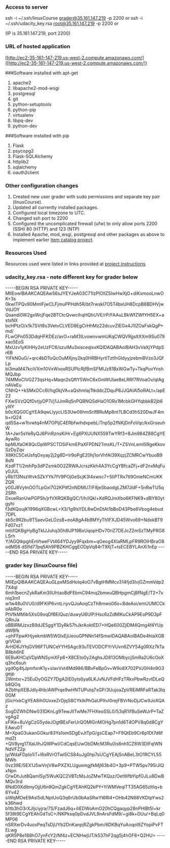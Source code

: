 
### Access to server

ssh -i ~/.ssh/linuxCourse grader@35.161.147.219 -p 2200 or
ssh -i ~/.ssh/udacity_key.rsa root@35.161.147.219 -p 2200 or


(IP is 35.161.147.219, port 2200)

### URL of hosted application

[http://ec2-35-161-147-219.us-west-2.compute.amazonaws.com/]([http://ec2-35-161-147-219.us-west-2.compute.amazonaws.com/])


###Software installed with apt-get

1.  apache2
2.  libapache2-mod-wsgi
3.  postgresql
4.  git
5.  python-setuptools
6.  python-pip
7.  virtualenv
8.  libpq-dev
9.  python-dev

###Software installed with pip

1.  Flask
2.  psycopg2
3.  Flask-SQLAlchemy
4.  httplib2
5.  sqlalchemy
6.  oauth2client

### Other configuration changes

1.  Created new user grader with sudo permissions and separate key pair (linuxCourse).
2.  Updated all currently installed packages.
3.  Configured local timezone to UTC.
4.  Changed ssh port to 2200
5.  Configured the uncomplicated firewall (ufw) to only allow ports 2200 (SSH) 80 (HTTP) and 123 (NTP)
6.  Installed Apache, mod_wsgi, postgresql and other packages as above to implement earlier [item catalog project](https://github.com/acct252000/udacity_item_catalog).

### Resources Used

Resources used were listed in links provided at [project instructions](https://docs.google.com/document/d/1J0gpbuSlcFa2IQScrTIqI6o3dice-9T7v8EDNjJDfUI/pub?embedded=true).

### udacity_key.rsa - note different key for grader below

-----BEGIN RSA PRIVATE KEY-----
MIIEowIBAAKCAQEAw56sJYEYJeA03C71IzPlOllZSIwHwXjO+diKxmooLnwOK+3s
0kwITPQv90MmIFjwCLFjmuPPHdh5R/bt7rwskI7O5T4bxUH6DcpB6BDHVjwVdJOY
Qsandi0W2gxWcjFqe2BTCtcQvwcihqHQhUVE/rP/FAAuLBkWfZWfYH5EX+astsNX
bcHPtzO/x1k7SVt8s3VetvCLVED8EgCrHhMz22dcuvZIEGx4J1IZOaFskQgP+md/
FLwOPn053DdqHFKDEz/avO+raM3ILvownvwmUKqCWQVRgsltXXm9Su079xao5EoS
MxUzv1yKIHHy2eUzFC6/szulMu3xisceqlxxKQIDAQABAoIBAH3vVaXjYPdpSr6B
YIFkNGuG/+qrc4bDToQcOuMXjny2kq0HRBHyrtlTztlhGldyyjzebmBVzo3JQfLp
bi3maM47kciVXm10VxWvoxRSUPIcRjfBmSFMIJz81BxWGwTy+TkqPuvYnshMQJbp
74MMoClVGZ73qsHq+Maqn2sQftY5WnC6xGmWUlae8eLRRf7RVoaOv/qIAgnAVeEu
CNhQ++kSMxOCc6I/hg0kjVA+aQshmlajTtkddcZDquP6JJQAIAl5oRALt+/apE22
FXwSVzQQfDvtjyDP7i/j1JJmRq5nPQBNQSdHaO1ORx1McbkGHYqbbkB2jb6yIIlY
b0cXQG0CgYEA9qwLIyycLIS3Uw06hmSrlfBRuMp8nt7LBCd3h520DwJF4mb+rQ24
qd5Sa+w1tvwtq4nM7OPIjC4ERbfwihdxpebLiTnp5p2fNKjDnFoVqc/kxGrseuhW
1A+Jwr5sYeRyQJ6PinRznsKiHr+Eg6PXUUNX559TwYRf3+8Jm984Z88CgYEAywRo
bpMUfaOK8QcDpWPSCTDSiFkmEPaXFPDN2TmsKL/T+ZSVnLemlSRgeKkovSzDyZqv
X8KtC5CeUsfqOxyay2j2g8D+Ir9oPgE20hj1orVhfAI39XqzjZCMRCwYbuoB98sN
KzdFT1/2mhPp3dPZsmk0O2ZRWAJcrszKkh4A3YcCgYBfcaZFj+dF2nxMqFuy0JUL
yRb113NszWvkSZkYYk7fV9POjGeScjK3l4xwsc7+5IiPTRx7tI9OnieNCmUKKZQR
y0GJ8VytnOOTLpGxl7G2KPitf2nNDMU7/F8jeSbaodgLZM7JldF+5nRwTU5q2SRh
DxueRanUwPGP5h/jrfVXRQKBgQC/1/h/lQkl+KdRQJmXbo6KFNK9+dBY80ytgyhi
f3dKQoujK1996qXGBcwL+X3/1g9lsYDL8wDnDtAt1bBoD43Pbe6Vbog4ebud7DPL
sb5c9R2bu9T5aevGeLOzsB+eoA8gA4b8MYyTh1FXJD45Wvo69+NdxkBT9Fd07xz1
mtiifQKBgHyBgTkIJJuhq30h8UP19BxUqopHDv70riZ7DEJcZ2mSzTMyPRG8LSrh
Y/AGQtkpghEnVtweFVt464YDJyy9Fqxbm+qGeog4XIaRMLpFR9ROIHBraO8odMS6
dSlfd77pq5Ah9PBZKHCggEODpVq84rT9XjT+tsECEBYLAnXi1nEp
-----END RSA PRIVATE KEY-----

### grader key (linuxCourse file)

-----BEGIN RSA PRIVATE KEY-----
MIIEpQIBAAKCAQEAuGLpxMSdHolq4oO7vBgtHMMcv314fjd3IvjGZmmVdp27X4ql
6mh1becnZykRaKm3IlUhtaoBdFEbmC94mq2bmeuQBHpgmCjBfNgE/T2+7xniq3m1
w1w48u0VU0/d9FKIP6vntLnyvQJoAoqCzTh8mws06o+BdeAoi/emUUMCCkoAbR0o
PtVfkMMib5XsG9oqDfBEIQuz/duwyU6UlP/Hsc6zZdMlKuCkAP9EoP9D3pFQRnJa
oBBIRMJzxzB9dJE5ggY1DyRk57hJkrAoktED7+HQe600ZjlDM4Qmg4f4YUpdWBfk
+phFFpwKHjyekmbW5W0lxEjUeouGPNNn14fSmwIDAQABAoIBADe4hIaXGBgrVOah
ArHD6JYhjGV96FTUNCeYYHSAgc93uTEVODCPYrVUvn6ZVY54g0RXz7kTaB8bh6hE
6EBuKHCqVDpWNSymXFp6+X8CEto0y2AghsJD813OMbycjSmRa2U6cOoXq3hc6suh
ygd0g4tjJpmfxnK1y+sIavVxt4Md986/BBvFeBpGv+W9o8X702PVJ0H4n9G3gejp
2Wmtxr+25EuDyOGZY7DgA2IE0yts6ya6LKJvNJVFdHFzTRkxPbwRzvtDLeQb8QOq
AZbthpXEBJdIy4hb/AWPrqe9wHNTUPutq7xGP/3UujoaZpVREiMRFaRTak3lq0GM
jGicHxkCgYEA8ih0UxxeZrDjqS8CYkIkPhGaUPItvI0rejFBVrNoDjJCw9JoXQAz
SogDZWhDNw031DKnLg9TewJlITwMe7FHXeoSSL0/53qR1ifBuSeWJrP+TaZvgAg2
xFlKe+8uVgCzG5ydeJOgtBEsFerUrQOMIGnMOHg7pn1d6T4OPV8q0d8CgYEAwu0T
M+XpaG3ukanGOkur83Ya1omSDgEvJtTpG/gsCEap7+F9QtEb9Cr6p1Dt7d6fmdZt
+QV8yrg17XaUIhJQWPwl/CdCqsEUwObDMcM3Ru0is6nh1CZ8W3DlFqlWNNdVFZ2p
jy/WdaFDpIo1iT+l6sRVrOTwl5CS84uJg0hp7sUCgYEAjSnABeL3tO1RCYL55MWh
0vz39E/5EX1J5wVnjV8wPXZXLUguxmgjfkMjl63b4O+3p9+PTW5pv795rJIQxNpn
O/wDhJut8QamlSy/5WuKQC2VBTcMsJoZMwTKQsz/OetWfbYipfOJLu8DwBMQv3rd
6NdD0XdlbnyOjjU6n9QmZgkCgYEAhKQ2kPY+YiWMVeqlTT35AG65zItIq+b6Yv42
siWqMOeE9AsI5dLNptUoQ3q6rUb0bAaSRwYI6Rl4+OHb42N68VKDtpYws2k36hwd
b1tb3hO3rXJIjciyjra/7S/FzadJ6q+iliEDWoAmO20hCQgaqyp28nPHlBt5I+kr
5f38t9ECgYEAhGdTsC+/NKPksq0pDvdJVL9nArsFdM9/+gi8k+DUu/+BqLq0MP06
nSRXerDv4uoxPeqTsDjUYb2DnKanpjRZgkPbm/6DKBqYuAoqoI9ZYopiPvFTELwg
qKR5P8e188hO7ynFcY2/Nf4z+ECNHwjUT/k537hF2qg5j4hOF8+Q2HU=
-----END RSA PRIVATE KEY-----







